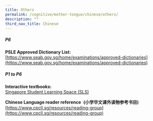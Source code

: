 ```yaml
---
title: Others
permalink: /cognitive/mother-tongue/chinese/others/
description: ""
third_nav_title: Chinese
---
```


##### **P6**
**PSLE Approved Dictionary List:**<br>
[https://www.seab.gov.sg/home/examinations/approved-dictionaries](https://www.seab.gov.sg/home/examinations/approved-dictionaries)

##### **P1 to P6**
**Interactive textbooks:**<br>
[Singapore Student Learning Space (SLS)](https://vle.learning.moe.edu.sg/login)

**Chinese Language reader reference**&nbsp;&nbsp;**(小学华文课外读物参考书目)**<br>
[https://www.cpcll.sg/resources/reading-group](https://www.cpcll.sg/resources/reading-group)